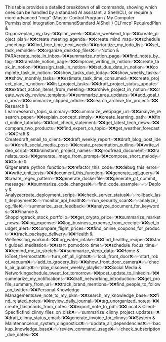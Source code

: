 This table provides a detailed breakdown of all commands, showing which ones can be handled by a standard AI assistant, a Shell/CLI, or require a more advanced "mcp" (Master Control Program / My Computer Permissions) integration.CommandStandard AIShell / CLI'mcp' RequiredPlan & Organizeplan_my_day✅❌❌plan_week✅❌❌plan_weekend_trip✅❌❌create_project_plan✅❌❌create_meeting_agenda✅❌❌create_mind_map✅❌❌schedule_meeting✅❌❌find_free_time_next_week✅❌❌prioritize_my_todo_list✅❌❌set_task_reminder✅❌❌organize_desktop_files❌✅✅Notion & PARAcreate_note_in_inbox✅❌❌summarize_notion_page✅❌❌find_notes_by_tag✅❌❌translate_notion_page✅❌❌improve_writing_in_notion✅❌❌create_task_in_notion✅❌❌assign_task_in_notion✅❌❌set_due_date_in_notion✅❌❌complete_task_in_notion✅❌❌show_tasks_due_today✅❌❌show_weekly_tasks✅❌❌show_monthly_tasks✅❌❌estimate_task_time_consumed✅❌❌create_project_plan_in_notion✅❌❌list_project_tasks✅❌❌draft_project_status_update✅❌❌extract_action_items_from_meeting✅❌❌archive_project_in_notion✅❌❌create_weekly_review_template✅❌❌summarize_area_updates✅❌❌add_goal_to_area✅❌❌summarize_clipped_article✅❌❌search_archive_for_project✅❌❌Research & Learnresearch_topic_summary✅❌❌summarize_webpage_url✅❌❌analyze_research_paper✅❌❌explain_concept_simply✅❌❌create_learning_path✅❌❌find_online_tutorials✅❌❌fact_check_statement✅❌❌get_latest_tech_news✅❌❌compare_two_products✅❌❌find_expert_on_topic✅❌❌get_weather_forecast✅❌❌Draft & Createdraft_email_to_client✅❌❌draft_weekly_report✅❌❌draft_blog_post_idea✅❌❌draft_social_media_post✅❌❌create_presentation_outline✅❌❌write_video_script✅❌❌brainstorm_project_names✅❌❌proofread_document✅❌❌translate_text✅❌❌generate_image_from_prompt✅❌❌compose_short_melody✅❌❌Code & Gitgenerate_python_function✅❌❌refactor_this_code✅❌❌debug_this_error✅❌❌write_unit_tests✅❌❌document_this_function✅❌❌generate_sql_query✅❌❌create_regex_pattern✅❌❌generate_dockerfile✅❌❌generate_git_commit_message✅❌❌summarize_code_changes❌✅✅find_code_example✅✅✅Deploy & Analyzecreate_deployment_script✅❌❌check_server_status❌✅✅rollback_last_deployment❌✅✅monitor_api_health❌✅✅run_security_scan❌✅✅analyze_log_file❌✅✅summarize_user_feedback✅❌❌analyze_document_for_keywords✅❌❌Finance & Shoppingtrack_stock_portfolio✅❌❌get_crypto_price✅❌❌summarize_market_news✅❌❌log_expense✅❌❌log_business_expense_from_receipt✅❌❌set_budget_alert✅❌❌compare_flight_prices✅❌❌find_online_coupons_for_product✅❌❌track_package_delivery✅❌❌Health & Wellnesslog_workout✅❌❌log_water_intake✅❌❌find_healthy_recipe✅❌❌start_guided_meditation✅❌❌start_pomodoro_timer✅❌❌schedule_focus_time✅❌❌remind_me_to_stretch✅❌❌summarize_sleep_data✅❌❌Home & IoTset_thermostat❌✅✅turn_off_all_lights❌✅✅lock_front_door❌✅✅start_robot_vacuum❌✅✅add_to_grocery_list✅❌❌show_front_door_camera❌✅✅check_air_quality❌✅✅play_discover_weekly_playlist✅❌❌Social Media & Networkingschedule_tweet_for_tomorrow✅❌❌post_update_to_linkedin✅❌❌summarize_my_notifications✅❌❌draft_networking_introduction✅❌❌get_profile_summary_from_url✅❌❌track_brand_mentions✅❌❌find_people_to_follow_on_twitter✅❌❌Personal Knowledge Managementsave_note_to_my_pkm✅❌❌search_my_knowledge_base✅❌❌find_related_notes✅❌❌review_daily_journal✅❌❌tag_unorganized_notes✅❌❌create_flashcards_from_notes✅❌❌export_note_to_pdf✅❌❌Local & Client-Specificfind_clinny_files_on_disk❌✅✅summarize_clinny_project_updates✅❌❌draft_clinny_status_email✅❌❌generate_invoice_for_clinny✅❌❌System & Maintenancerun_system_diagnostics❌✅✅update_all_dependencies❌✅✅backup_knowledge_base❌✅✅review_command_usage❌✅✅check_subscription_due_dates✅❌❌